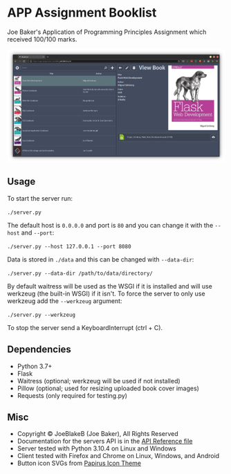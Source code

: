 # APP Assignment Booklist

Joe Baker's Application of Programming Principles Assignment which received 100/100 marks.

![Example Screenshot](https://github.com/joeblakeb/app-assignment-booklist/blob/master/Screenshot.png?raw=true)

## Usage

To start the server run:

`./server.py`

The default host is `0.0.0.0` and port is `80` and you can change it with the `--host` and `--port`:

`./server.py --host 127.0.0.1 --port 8080`

Data is stored in `./data` and this can be changed with `--data-dir`:

`./server.py --data-dir /path/to/data/directory/`

By default waitress will be used as the WSGI if it is installed and will use werkzeug (the built-in WSGI) if it isn't. To force the server to only use werkzeug add the `--werkzeug` argument:

`./server.py --werkzeug`

To stop the server send a KeyboardInterrupt (ctrl + C).

## Dependencies

- Python 3.7+
- Flask
- Waitress (optional; werkzeug will be used if not installed)
- Pillow (optional; used for resizing uploaded book cover images)
- Requests (only required for testing.py)

## Misc

- Copyright © JoeBlakeB (Joe Baker), All Rights Reserved
- Documentation for the servers API is in the [API Reference file](APIReference.md)
- Server tested with Python 3.10.4 on Linux and Windows
- Client tested with Firefox and Chrome on Linux, Windows, and Android
- Button icon SVGs from [Papirus Icon Theme](https://github.com/PapirusDevelopmentTeam/papirus-icon-theme)
